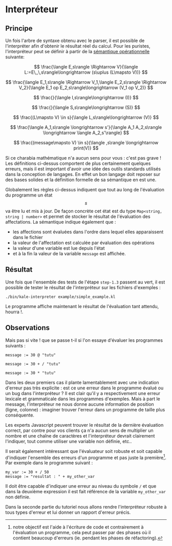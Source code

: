 
# Interpréteur

## Principe

Un fois l'arbre de syntaxe obtenu avec le parser, il est possible de l'interpréter afin d'obtenir le résultat
réel du calcul. Pour les puristes, l'interpréteur peut se définir à partir de la
[sémantique opérationnelle](https://en.wikipedia.org/wiki/Operational_semantics) suivante:

$$
\frac{\langle E,s\rangle \Rightarrow V}{\langle L:=E\,,\,s\rangle\longrightarrow (s\uplus (L\mapsto V))}
$$

$$
\frac{\langle E_1,s\rangle \Rightarrow V_1,\langle E_2,s\rangle \Rightarrow V_2}{\langle E_1 op E_2,s\rangle\longrightarrow (V_1 op V_2)}
$$

$$
\frac{}{\langle I,s\rangle\longrightarrow (I)}
$$

$$
\frac{}{\langle S,s\rangle\longrightarrow (S)}
$$

$$
\frac{(L\mapsto V) \in s}{\langle L,s\rangle\longrightarrow (V)}
$$

$$
\frac{\langle A_1,s\rangle \longrightarrow s'}{\langle A_1 A_2,s\rangle \longrightarrow \langle A_2,s'\rangle}
$$

$$
\frac{(message\mapsto V) \in s}{\langle ,s\rangle \longrightarrow print(V)}
$$

Si ce charabia mathématique n'a aucun sens pour vous : c'est pas grave !
Les définitions ci-dessus comportent de plus certainement quelques erreurs, mais il est important d'avoir une idée des outils
standards utilisés dans la conception de langages. En effet un bon langage doit reposer sur des bases solides
et la définition formelle de sa sémantique en est une.

Globalement les règles ci-dessus indiquent que tout au long de l'évaluation du programme un état $$s$$ va être lu et mis à jour.
De façon concrète cet état est du type `Map<string, string | number>` et permet de stocker le résultat de l'évaluation des affectations.
La sémantique indique également que :
* les affections sont évaluées dans l'ordre dans lequel elles apparaissent dans le fichier
* la valeur de l'affectation est calculée par évaluation des opérations
* la valeur d'une variable est lue depuis l'état
* et à la fin la valeur de la variable `message` est affichée.

## Résultat

Une fois que l'ensemble des tests de l'étape `step-1.3` passent au vert, il est possible de tester
le résultat de l'interpréteur sur les fichiers d'exemples :
```
./bin/kale-interpreter example/simple_example.kl
```

Le programme affiche maintenant le résultat de l'évaluation tant attendu, hourra !.

## Observations

Mais pas si vite ! que se passe t-il si l'on essaye d'évaluer les programmes suivants :
```
message := 30 @ "tutu"
```

```
message := 30 + / "tutu"
```

```
message := 30 * "tutu"
```

Dans les deux premiers cas il plante lamentablement avec une indication d'erreur pas très explicite : est ce une erreur dans le programme évalué
ou un bug dans l'interpréteur ? Il est clair qu'il y a respectivement une erreur lexicale et grammaticale dans les programmes d'exemples.
Mais à part le message, l'interpréteur ne nous donne aucune information de position (ligne, colonne) : imaginer trouver l'erreur dans un programme
de taille plus conséquente.

Les experts Javascript peuvent trouver le résultat de la dernière évaluation correct, par contre pour vos clients ça n'a aucun sens de multiplier un
nombre et une chaîne de caractères et l'interpréteur devrait clairement l'indiquer, tout comme utiliser une variable non définie, etc..

Il serait également intéressant que l'évaluateur soit robuste et soit capable d'indiquer l'ensemble des erreurs d'un programme et pas juste la première[^1]. Par exemple dans le programme suivant :
```
my_var := 30 + / 50
message := "resultat : " + my_other_var
```

Il doit être capable d'indiquer une erreur au niveau du symbole `/` et que dans la deuxième expression il est fait référence
de la variable `my_other_var` non définie.

Dans la seconde partie du tutoriel nous allons rendre l'interpréteur robuste à tous types d'erreur et lui donner un rapport d'erreur précis.

[^1]: notre objectif est l'aide à l'écriture de code et contrairement à l'évaluation un programme, cela peut passer par des phases où il contient beaucoup d'erreurs (ie. pendant les phases de réfactoring).